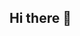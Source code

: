 ## Hi there 👋

<!--
**derekjmiller28/derekjmiller28** is a ✨ _special_ ✨ repository because its `README.md` (this file) appears on your GitHub profile.

Here are some ideas to get you started:

- 🔭 I’m just completed my Google Data Analytics Professional certificate. 
- 🌱 I’m currently expanding my knowledge on SQL, Tableau and Excel. I will also be including Python into my list of skillsets.
- 🤔 I’m looking for help with growing my knowledge of data analytics and future employment opportunities. 
- 📫 How to reach me: derekjmiller28@gmail.com
- ⚡ Fun fact: ...
-->
